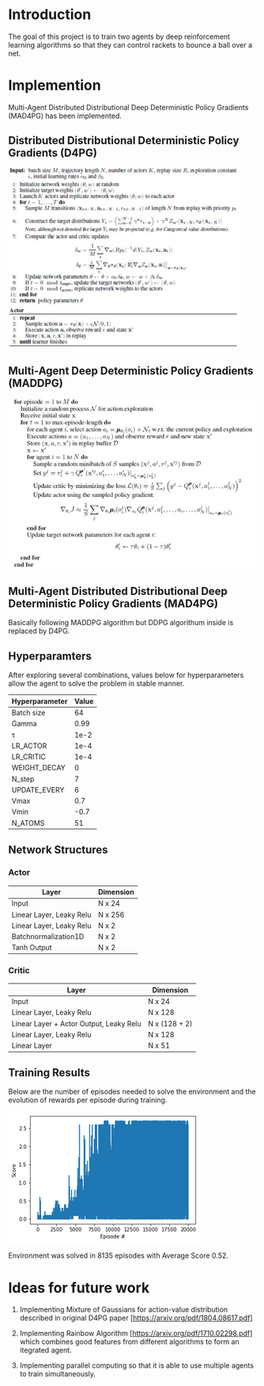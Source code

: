 # Introduction

The goal of this project is to train two agents by deep reinforcement learning algorithms so that they can control rackets to bounce a ball over a net.

# Implemention

Multi-Agent Distributed Distributional Deep Deterministic Policy Gradients (MAD4PG) has been implemented.

## Distributed Distributional Deterministic Policy Gradients (D4PG)

![alt text](https://github.com/kelvin84hk/DRLND_P3_collab-compet/blob/master/pics/d4pg_algo.jpg)

## Multi-Agent Deep Deterministic Policy Gradients (MADDPG)

![alt text](https://github.com/kelvin84hk/DRLND_P3_collab-compet/blob/master/pics/maddpg_algo.jpg)

## Multi-Agent Distributed Distributional Deep Deterministic Policy Gradients (MAD4PG)

Basically following MADDPG algorithm but DDPG algorithum inside is replaced by D4PG.

## Hyperparamters

After exploring several combinations, values below for hyperparameters allow the agent to solve the problem in stable manner.

Hyperparameter | Value
--- | ---    
Batch size | 64
Gamma | 0.99
τ | 1e-2
LR_ACTOR | 1e-4
LR_CRITIC | 1e-4
WEIGHT_DECAY | 0
N_step | 7
UPDATE_EVERY | 6
Vmax | 0.7
Vmin | -0.7
N_ATOMS | 51

## Network Structures

### Actor

Layer | Dimension
--- | ---
Input | N x 24
Linear Layer, Leaky Relu | N x 256
Linear Layer, Leaky Relu | N x 2
Batchnormalization1D | N x 2
Tanh Output | N x 2

### Critic

Layer | Dimension
--- | ---
Input | N x 24
Linear Layer, Leaky Relu | N x 128
Linear Layer + Actor Output, Leaky Relu | N x (128 + 2)
Linear Layer, Leaky Relu | N x 128
Linear Layer | N x 51

## Training Results

Below are the number of episodes needed to solve the environment and the evolution of rewards per episode during training.

![alt text](https://github.com/kelvin84hk/DRLND_P3_collab-compet/blob/master/pics/mdd4pg.png)

Environment was solved in 8135 episodes with Average Score 0.52.

# Ideas for future work

1. Implementing Mixture of Gaussians for action-value distribution described in original D4PG paper [https://arxiv.org/pdf/1804.08617.pdf]

2. Implementing Rainbow Algorithm [https://arxiv.org/pdf/1710.02298.pdf] which combines good features from different algorithms to form an itegrated agent.

3. Implementing parallel computing so that it is able to use multiple agents to train simultaneously. 
